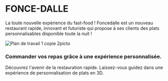 # FONCE-DALLE
La toute nouvelle expérience du fast-food ! Foncedalle est un nouveau restaurant rapide, innovant et futuriste qui propose à ses clients des plats personnalisables disponible toute la nuit ! 

![Plan de travail 1 copie 2picto](https://user-images.githubusercontent.com/97480454/203586098-2ae07486-efa8-41ec-8d9e-561a4d902fd8.png)

### Commander **vos repas grâce à  une expérience personnalisée.**

Découvrez l'avenir de la restauration rapide. Laissez-vous guidez dans une expérience de personnalisation de plats en 3D.
